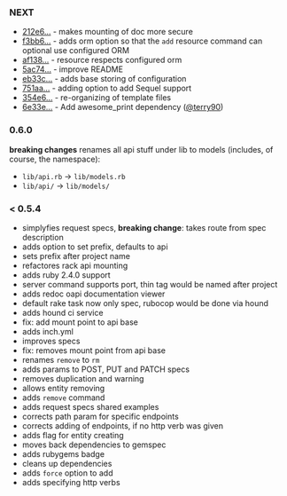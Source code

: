 ### NEXT

- [212e6…](https://github.com/LeFnord/grape-starter/commit/212e6245e10598efe286143dac39f46134c58c54) - makes mounting of doc more secure
- [f3bb6…](https://github.com/LeFnord/grape-starter/commit/f3bb63fdee79df4552316524b1ac3adaebab811a) - adds orm option so that the `add` resource command can optional use configured ORM
- [af138…](https://github.com/LeFnord/grape-starter/commit/af1388ae6479b81646c56ac55f856ea275dc9817) - resource respects configured orm
- [5ac74…](https://github.com/LeFnord/grape-starter/commit/5ac747a7fb44d97eedbeba1e7a11e475846d7743) - improve README
- [eb33c…](https://github.com/LeFnord/grape-starter/commit/eb33c910c623b34db54ccb64ee59af4c639029e4) - adds base storing of configuration
- [751aa…](https://github.com/LeFnord/grape-starter/commit/751aa8ae929bed0ff66ac9830468279238bec252) - adding option to add Sequel support
- [354e6…](https://github.com/LeFnord/grape-starter/commit/354e63abd77751fe0f3a1b405bb49ab754ab1522) - re-organizing of template files
- [6e33e…](https://github.com/LeFnord/grape-starter/commit/6e33e8137aa293eef66913c50010c53d284a0d8d) - Add awesome_print dependency ([@terry90](https://github.com/terry90))

### 0.6.0

**breaking changes** renames all api stuff under lib to models (includes, of course, the namespace):
  - `lib/api.rb` -> `lib/models.rb`
  - `lib/api/` -> `lib/models/`

### < 0.5.4

- simplyfies request specs, **breaking change**: takes route from spec description
- adds option to set prefix, defaults to api
- sets prefix after project name
- refactores rack api mounting
- adds ruby 2.4.0 support
- server command supports port, thin tag would be named after project
- adds redoc oapi documentation viewer
- default rake task now only spec, rubocop would be done via hound
- adds hound ci service
- fix: add mount point to api base
- adds inch.yml
- improves specs
- fix: removes mount point from api base
- renames `remove` to `rm`
- adds params to POST, PUT and PATCH specs
- removes duplication and warning
- allows entity removing
- adds `remove` command
- adds request specs shared examples
- corrects path param for specific endpoints
- corrects adding of endpoints, if no http verb was given
- adds flag for entity creating
- moves back dependencies to gemspec
- adds rubygems badge
- cleans up dependencies
- adds `force` option to add
- adds specifying http verbs
